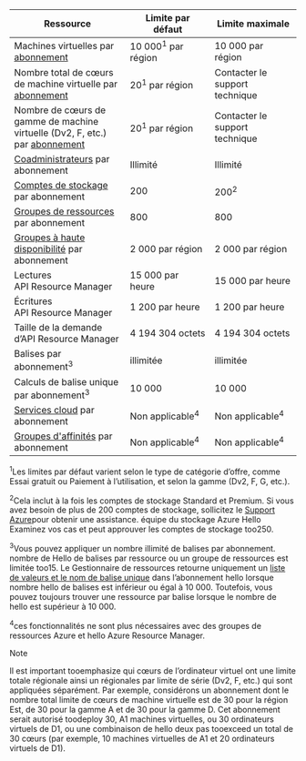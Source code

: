 | Ressource | Limite par défaut | Limite maximale |
| --- | --- | --- |
| Machines virtuelles par [abonnement](../articles/billing-buy-sign-up-azure-subscription.md) |10 000<sup>1</sup> par région |10 000 par région |
| Nombre total de cœurs de machine virtuelle par [abonnement](../articles/billing-buy-sign-up-azure-subscription.md) |20<sup>1</sup> par région | Contacter le support technique |
| Nombre de cœurs de gamme de machine virtuelle (Dv2, F, etc.) par [abonnement](../articles/billing-buy-sign-up-azure-subscription.md) |20<sup>1</sup> par région | Contacter le support technique |
| [Coadministrateurs](../articles/billing-add-change-azure-subscription-administrator.md) par abonnement |Illimité |Illimité |
| [Comptes de stockage](../articles/storage/common/storage-create-storage-account.md) par abonnement |200 |200<sup>2</sup> |
| [Groupes de ressources](../articles/azure-resource-manager/resource-group-overview.md) par abonnement |800 |800 |
| [Groupes à haute disponibilité](../articles/virtual-machines/windows/manage-availability.md#configure-multiple-virtual-machines-in-an-availability-set-for-redundancy) par abonnement |2 000 par région |2 000 par région |
| Lectures API Resource Manager |15 000 par heure |15 000 par heure |
| Écritures API Resource Manager |1 200 par heure |1 200 par heure |
| Taille de la demande d’API Resource Manager |4 194 304 octets |4 194 304 octets |
| Balises par abonnement<sup>3</sup> |illimitée |illimitée |
| Calculs de balise unique par abonnement<sup>3</sup> | 10 000 | 10 000 |
| [Services cloud](../articles/cloud-services/cloud-services-choose-me.md) par abonnement |Non applicable<sup>4</sup> |Non applicable<sup>4</sup> |
| [Groupes d'affinités](../articles/virtual-network/virtual-networks-migrate-to-regional-vnet.md) par abonnement |Non applicable<sup>4</sup> |Non applicable<sup>4</sup> |

<sup>1</sup>Les limites par défaut varient selon le type de catégorie d’offre, comme Essai gratuit ou Paiement à l’utilisation, et selon la gamme (Dv2, F, G, etc.).

<sup>2</sup>Cela inclut à la fois les comptes de stockage Standard et Premium. Si vous avez besoin de plus de 200 comptes de stockage, sollicitez le [Support Azure](https://azure.microsoft.com/support/faq/)pour obtenir une assistance. équipe du stockage Azure Hello Examinez vos cas et peut approuver les comptes de stockage too250.

<sup>3</sup>Vous pouvez appliquer un nombre illimité de balises par abonnement. nombre de Hello de balises par ressource ou un groupe de ressources est limitée too15. Le Gestionnaire de ressources retourne uniquement un [liste de valeurs et le nom de balise unique](/rest/api/resources/tags#Tags_List) dans l’abonnement hello lorsque nombre hello de balises est inférieur ou égal à 10 000. Toutefois, vous pouvez toujours trouver une ressource par balise lorsque le nombre de hello est supérieur à 10 000.  

<sup>4</sup>ces fonctionnalités ne sont plus nécessaires avec des groupes de ressources Azure et hello Azure Resource Manager.

> [!NOTE]
> Il est important tooemphasize qui cœurs de l’ordinateur virtuel ont une limite totale régionale ainsi un régionales par limite de série (Dv2, F, etc.) qui sont appliquées séparément.  Par exemple, considérons un abonnement dont le nombre total limite de cœurs de machine virtuelle est de 30 pour la région Est, de 30 pour la gamme A et de 30 pour la gamme D.  Cet abonnement serait autorisé toodeploy 30, A1 machines virtuelles, ou 30 ordinateurs virtuels de D1, ou une combinaison de hello deux pas tooexceed un total de 30 cœurs (par exemple, 10 machines virtuelles de A1 et 20 ordinateurs virtuels de D1).  
> <!-- -->
> 
> 

